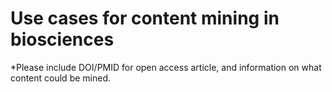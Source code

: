 # Use cases for content mining in biosciences

*Please include DOI/PMID for open access article, and information on what content could be mined.

